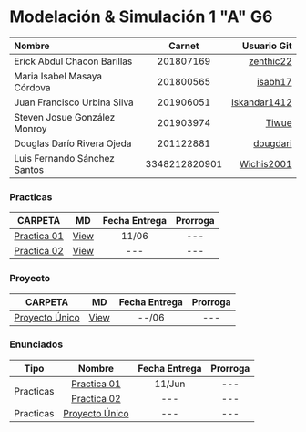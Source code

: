 # Modelación & Simulación 1 "A" G6

| Nombre | Carnet | Usuario Git |
| :------ | :-------: | -------: |
| Erick Abdul Chacon Barillas  | 201807169 | [zenthic22](https://github.com/zenthic22) |
| Maria Isabel Masaya Córdova  | 201800565 | [isabh17](https://github.com/isabh17) |
| Juan Francisco Urbina Silva  | 201906051 | [Iskandar1412](https://github.com/Iskandar1412) |
| Steven Josue González Monroy | 201903974 | [Tiwue](https://github.com/Tiwue) |
| Douglas Darío Rivera Ojeda   | 201122881 | [dougdari](https://github.com/dougdari) |
| Luis Fernando Sánchez Santos | 3348212820901 | [Wichis2001](https://github.com/Wichis2001) |

### Practicas

|     CARPETA     |   MD   | Fecha Entrega | Prorroga |
| :-------------: | :----: | :-----------: | :------: |
| [Practica 01](./Practicas/Practica1/) | [View](./Manuales/Practica1/) | 11/06 |   ---   |
| [Practica 02](./Practicas/Practica2/) | [View](./Manuales/Practica2/) | --- |   ---   |

### Proyecto

|     CARPETA     |   MD   | Fecha Entrega | Prorroga |
| :-------------: | :----: | :-----------: | :------: |
| [Proyecto Único](./Proyecto/) | [View](./Manuales/Proyecto/) | --/06 |   ---   |

### Enunciados

<table>
    <thead>
        <tr>
            <th>Tipo</th>
            <th>Nombre</th>
            <th>Fecha Entrega</th>
            <th>Prorroga</th>
        </tr>
    </thead>
    <tbody>
        <tr>
            <td rowspan=2 align="center">Practicas</td>
            <td rowspan=1 align="center"><a href="./Enunciados/Practica1.pdf">Practica 01</a></td>
            <td align="center">11/Jun</td>
            <td align="center">---</td>
        </tr>
        <tr>
            <td rowspan=1 align="center"><a href="./Enunciados">Practica 02</a></td>
            <td align="center">---</td>
            <td align="center">---</td>
        </tr>
        <tr>
            <td rowspan=1 align="center">Practicas</td>
            <td rowspan=1 align="center"><a href="./Enunciados">Proyecto Único</a></td>
            <td align="center">---</td>
            <td align="center">---</td>
        </tr>
    </tbody>
</table>
